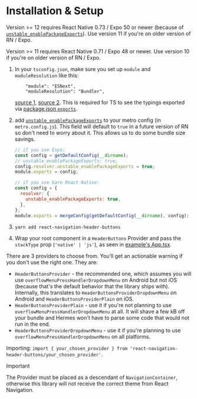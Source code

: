 # Installation & Setup

Version >= 12 requires React Native 0.73 / Expo 50 or newer (because of [`unstable_enablePackageExports`](https://metrobundler.dev/docs/configuration/#unstable_enablepackageexports-experimental)). Use version 11 if you're on older version of RN / Expo.

Version >= 11 requires React Native 0.71 / Expo 48 or newer. Use version 10 if you're on older version of RN / Expo.

1. In your `tsconfig.json`, make sure you set up `module` and `moduleResolution` like this:

   ```
       "module": "ESNext",
       "moduleResolution": "Bundler",
   ```

   [source 1](https://twitter.com/mattpocockuk/status/1724462050288587123), [source 2](https://callstack.github.io/react-native-builder-bob/esm). This is required for TS to see the typings exported via [package.json `exports`](https://reactnative.dev/blog/2023/06/21/package-exports-support).

2. add [`unstable_enablePackageExports`](https://metrobundler.dev/docs/configuration/#unstable_enablepackageexports-experimental) to your metro config (in `metro.config.js`). This field will default to `true` in a future version of RN so don't need to worry about it. This allows us to do some bundle size savings.

   ```js
   // if you use Expo:
   const config = getDefaultConfig(__dirname);
   // unstable_enablePackageExports: true,
   config.resolver.unstable_enablePackageExports = true;
   module.exports = config;

   // if you use bare React Native:
   const config = {
     resolver: {
       unstable_enablePackageExports: true,
     },
   };
   module.exports = mergeConfig(getDefaultConfig(__dirname), config);
   ```

3. `yarn add react-navigation-header-buttons`

4. Wrap your root component in a `HeaderButtons` Provider and pass the `stackType` prop (`'native' | 'js'`), as seen in [example's App.tsx](https://github.com/vonovak/react-navigation-header-buttons/blob/master/example/src/App.tsx).

There are 3 providers to choose from. You'll get an actionable warning if you don't use the right one. They are:

- `HeaderButtonsProvider` - the recommended one, which assumes you will use `overflowMenuPressHandlerDropdownMenu` on Android but not iOS (because that's the default behavior that the library ships with). Internally, this translates to `HeaderButtonsProviderDropdownMenu` on Android and `HeaderButtonsProviderPlain` on iOS.
- `HeaderButtonsProviderPlain` - use it if you're not planning to use `overflowMenuPressHandlerDropdownMenu` at all. It will shave a few kB off your bundle and Hermes won't have to parse some code that would not run in the end.
- `HeaderButtonsProviderDropdownMenu` - use it if you're planning to use `overflowMenuPressHandlerDropdownMenu` on all platforms.

Importing: `import { your_chosen_provider } from 'react-navigation-header-buttons/your_chosen_provider'`.

> [!IMPORTANT]
> The Provider must be placed as a descendant of `NavigationContainer`, otherwise this library will not receive the correct theme from React Navigation.
